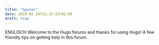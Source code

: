 ```yaml
---
title: "Spaces"
date: 2019-02-24T22:15:23+01:00
draft: true
---
```


ENGLISCH Welcome to the Hugo forums and thanks for using Hugo! A few friendly tips on getting help in this forum.
